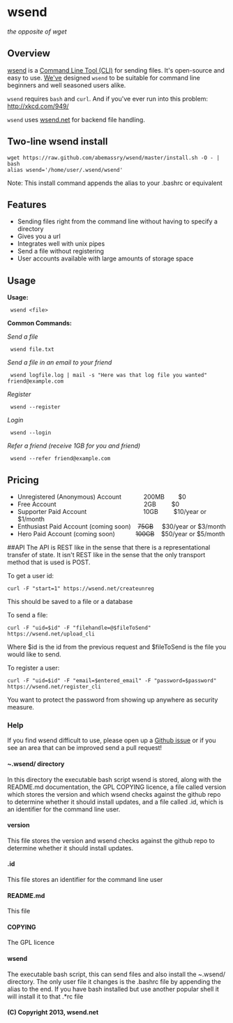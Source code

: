 # wsend
*the opposite of wget*

## Overview

[wsend](https://github.com/abemassry/wsend) is a [Command Line Tool (CLI)](http://en.wikipedia.org/wiki/Command-line_interface) for sending files. It's open-source and easy to use. [We've](https://massindsutries.org) designed `wsend` to be suitable for command line beginners and well seasoned users alike.

`wsend` requires `bash` and `curl`. And if you've ever run into this problem: http://xkcd.com/949/

`wsend` uses [wsend.net](https://wsend.net) for backend file handling.

## Two-line wsend install

    wget https://raw.github.com/abemassry/wsend/master/install.sh -O - | bash
    alias wsend='/home/user/.wsend/wsend'
Note: This install command appends the alias to your .bashrc or equivalent

## Features

 - Sending files right from the command line without having to specify a directory
 - Gives you a url
 - Integrates well with unix pipes
 - Send a file without registering
 - User accounts available with large amounts of storage space

## Usage

   **Usage:**
   
     wsend <file>
   
   **Common Commands:**

   *Send a file*

     wsend file.txt

   *Send a file in an email to your friend*

     wsend logfile.log | mail -s "Here was that log file you wanted" friend@example.com

   *Register*

     wsend --register

   *Login*
   
     wsend --login
   
   *Refer a friend (receive 1GB for you and friend)*
   
     wsend --refer friend@example.com

## Pricing

 - Unregistered (Anonymous) Account&nbsp;&nbsp;&nbsp;&nbsp;&nbsp;&nbsp;&nbsp;&nbsp;&nbsp;&nbsp;&nbsp;&nbsp; 200MB&nbsp;&nbsp;&nbsp;&nbsp;&nbsp;&nbsp;&nbsp;&nbsp;$0
 - Free Account&nbsp;&nbsp;&nbsp;&nbsp;&nbsp;&nbsp;&nbsp;&nbsp;&nbsp;&nbsp;&nbsp;&nbsp;&nbsp;&nbsp;&nbsp;&nbsp;&nbsp;&nbsp;&nbsp;&nbsp;&nbsp;&nbsp;&nbsp;&nbsp;&nbsp;&nbsp;&nbsp;&nbsp;&nbsp;&nbsp;&nbsp;&nbsp;&nbsp;&nbsp;&nbsp;&nbsp;&nbsp;&nbsp;&nbsp;&nbsp;&nbsp;&nbsp;&nbsp;&nbsp;&nbsp;&nbsp;&nbsp;&nbsp;&nbsp;&nbsp; 2GB&nbsp;&nbsp;&nbsp;&nbsp;&nbsp;&nbsp;&nbsp;&nbsp;&nbsp;$0
 - Supporter Paid Account&nbsp;&nbsp;&nbsp;&nbsp;&nbsp;&nbsp;&nbsp;&nbsp;&nbsp;&nbsp;&nbsp;&nbsp;&nbsp;&nbsp;&nbsp;&nbsp;&nbsp;&nbsp;&nbsp;&nbsp;&nbsp;&nbsp;&nbsp;&nbsp;&nbsp;&nbsp;&nbsp;&nbsp;&nbsp;&nbsp;&nbsp;&nbsp;&nbsp;10GB&nbsp;&nbsp;&nbsp;&nbsp;&nbsp;&nbsp;&nbsp;&nbsp;&nbsp;$10/year or $1/month
 - Enthusiast Paid Account (coming soon)&nbsp;&nbsp;&nbsp;&nbsp;~~75GB~~&nbsp;&nbsp;&nbsp;&nbsp; $30/year or $3/month
 - Hero Paid Account (coming soon)&nbsp;&nbsp;&nbsp;&nbsp;&nbsp;&nbsp;&nbsp;&nbsp;&nbsp;&nbsp;&nbsp;&nbsp;~~100GB~~&nbsp;&nbsp;&nbsp; $50/year or $5/month
 

##API
The API is REST like in the sense that there is a representational transfer of state.  It isn't REST like in the sense that the only transport method that is used is POST.

To get a user id:

    curl -F "start=1" https://wsend.net/createunreg
    
This should be saved to a file or a database

To send a file:

    curl -F "uid=$id" -F "filehandle=@$fileToSend" https://wsend.net/upload_cli
    
Where $id is the id from the previous request and $fileToSend is the file you would like to send. 

To register a user:

	curl -F "uid=$id" -F "email=$entered_email" -F "password=$password" https://wsend.net/register_cli
    
You want to protect the password from showing up anywhere as security measure.

	

### Help

If you find wsend difficult to use, please open up a [Github issue](https://github.com/nodejitsu/jitsu/issues) or if you see an area that can be improved send a pull request! 

#### ~.wsend/ directory

In this directory the executable bash script wsend is stored, along with the README.md documentation, the GPL COPYING licence, a file called version which stores the version and which wsend checks against the github repo to determine whether it should install updates, and a file called .id, which is an identifier for the command line user.

#### version

This file stores the version and wsend checks against the github repo to determine whether it should install updates.

#### .id

This file stores an identifier for the command line user

#### README.md

This file

#### COPYING

The GPL licence

#### wsend

The executable bash script, this can send files and also install the ~.wsend/ directory.  The only user file it changes is the .bashrc file by appending the alias to the end.  If you have bash installed but use another popular shell it will install it to that .*rc file



#### (C) Copyright 2013, wsend.net
